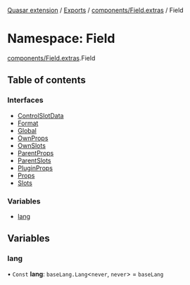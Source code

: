 [Quasar extension](../index.md) / [Exports](../modules.md) / [components/Field.extras](components_Field_extras.md) / Field

# Namespace: Field

[components/Field.extras](components_Field_extras.md).Field

## Table of contents

### Interfaces

- [ControlSlotData](../interfaces/components_Field_extras.Field.ControlSlotData.md)
- [Format](../interfaces/components_Field_extras.Field.Format.md)
- [Global](../interfaces/components_Field_extras.Field.Global.md)
- [OwnProps](../interfaces/components_Field_extras.Field.OwnProps.md)
- [OwnSlots](../interfaces/components_Field_extras.Field.OwnSlots.md)
- [ParentProps](../interfaces/components_Field_extras.Field.ParentProps.md)
- [ParentSlots](../interfaces/components_Field_extras.Field.ParentSlots.md)
- [PluginProps](../interfaces/components_Field_extras.Field.PluginProps.md)
- [Props](../interfaces/components_Field_extras.Field.Props.md)
- [Slots](../interfaces/components_Field_extras.Field.Slots.md)

### Variables

- [lang](components_Field_extras.Field.md#lang)

## Variables

### lang

• `Const` **lang**: `baseLang.Lang`<`never`, `never`\> = `baseLang`
